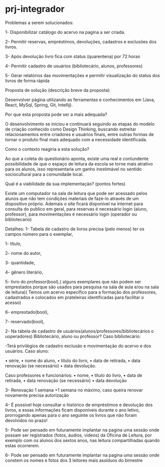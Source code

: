 # prj-integrador
Problemas a serem solucionados:

1- Disponibilizar catálogo do acervo na pagina a 
ser criada.

2- Permitir reservas, empréstimos, devoluções, 
cadastros e exclusões dos livros.

3- Após devolução livro fica com status 
(quarentena) por 72 horas

4- Permitir cadastro de usuários (bibliotecário,
alunos, professores)

5- Gerar relatórios das movimentações e 
permitir visualização do status dos livros de 
forma rápida

Proposta de solução (descrição breve 
da proposta):

Desenvolver página utilizando as ferramentas e 
conhecimentos em (Java, React, MySql, Spring, 
Git, Intellij).

Por que esta proposta pode ser a mais 
adequada?

O desenvolvimento se iniciou e continuará 
seguindo as etapas do modelo de criação 
conhecido como Design Thinking, buscando 
estreitar relacionamentos entre criadores e 
usuários finais, entre outras formas de tornar o 
produto final mais adequado com a necessidade 
identificada.

Como o contexto reagiria a esta 
solução?

Ao que a coleta do questionário aponta, existe 
uma real e contundente possibilidade de que o 
espaço de leitura da escola se torne mais atrativo 
para os alunos, isso representaria um ganho
inestimável no sentido sociocultural para a
comunidade local.

Qual é a viabilidade da sua 
implementação? (pontos fortes)

Existe um computador na sala de leitura que 
pode ser acessado pelos alunos que não tem 
condições materiais de faze-lo através de um
dispositivo próprio. Ademais o site ficará 
disponível na internet para consulta do publico 
em geral, para reservas é necessário login (aluno, 
professor), para movimentações é necessário
login (operador ou bibliotecario)

Detalhes:
1- Tabela de cadastro de livros precisa (pelo menos) ter os campos
número para o exemplar, 

1- título, 

2- nome do autor,

3- quantidade,

4- gênero literário,

5- livro do professor(bool),( alguns exemplares que não podem ser emprestados 
porque são usados para pesquisa na sala de aula e/ou na sala de leitura)(
Temos um acervo específico para a formação dos professores, cadastrados e 
colocados em prateleiras identificadas para facilitar o acesso)

6- emprestado(bool),

7- reservado(bool),

2- Na tabela de cadastro de usuários(alunos/professores/bibliotecários o uoperadores)
Bibliotecário, aluno ou professor?
Caso bibliotecário:

-Terá privilégios de cadastro exclusão e movimentação do acervo e dos usuários.
Caso aluno:

• série, 
• nome do aluno, 
• título do livro, 
• data de retirada, 
• data renovação (se necessário)
• data devolução. 

Caso professores e funcionários:
• nome,
• título do livro, 
• data de retirada, 
• data renovação (se necessário)
• data devolução

3- Renovação 1 semana +1 semana no máximo, caso queira renovar novamente precisa 
autorização

4- É possível hoje consultar o histórico de empréstimos e devolução dos livros, e essas 
informações ficam disponíveis durante o ano letivo, prorrogando apenas para o ano 
seguinte os livros que não foram devolvidos no prazo!

5- Pode ser pensado em futuramente implantar na pagina uma sessão onde possam ser 
registrados (fotos, áudios, videos) da Oficina de Leitura, por exemplo com os alunos 
dos sextos anos, nas leitura compartilhadas quando estas ocorrerem.

6- Pode ser pensado em futuramente implantar na pagina uma sessão onde constem os 
nomes e fotos dos 3 leitores mais assíduos do bimestre
